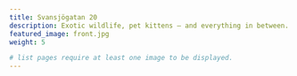 ```yaml
---
title: Svansjögatan 20
description: Exotic wildlife, pet kittens — and everything in between. Uncover the beauty of the animal kingdom through your screen.
featured_image: front.jpg
weight: 5

# list pages require at least one image to be displayed.
---
```


